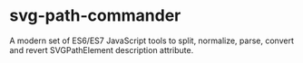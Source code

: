 # svg-path-commander
A modern set of ES6/ES7 JavaScript tools to split, normalize, parse, convert and revert SVGPathElement description attribute.
